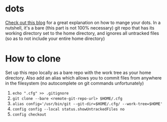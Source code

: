 # dots

[Check out this blog](https://www.ackama.com/blog/posts/the-best-way-to-store-your-dotfiles-a-bare-git-repository-explained)  for a great explanation on how to mange your dots. In a nutshell, it's a bare (this part is not 100% necessary) git repo that has its working directory set to the home directory, and ignores all untracked files (so as to not include your entire home directory)

# How to clone 
Set up this repo locally as a bare repo with the work tree as your home directory.
Also add an alias which allows you to commit files from anywhere in the filesystem (no autocomplete on git commands unfortunately)
1. `echo ".cfg" >> .gitignore`
2. `git clone --bare <remote-git-repo-url> $HOME/.cfg`
3. `alias config='/usr/bin/git --git-dir=$HOME/.cfg/ --work-tree=$HOME'`
4. `config config --local status.showUntrackedFiles no`
5. `config checkout`

